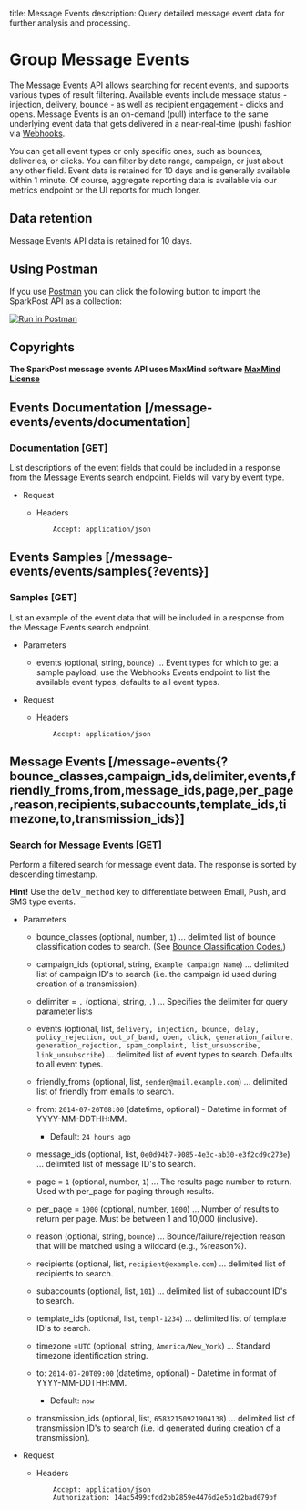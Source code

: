 title: Message Events
description: Query detailed message event data for further analysis and processing.

# Group Message Events
<a name="message-events-api"></a>

The Message Events API allows searching for recent events, and supports various types of result filtering. Available events include message status - injection, delivery, bounce - as well as recipient engagement - clicks and opens. Message Events is an on-demand (pull) interface to the same underlying event data that gets delivered in a near-real-time (push) fashion via [Webhooks](/api/webhooks).

You can get all event types or only specific ones, such as bounces, deliveries, or clicks. You can filter by date range, campaign, or just about any other field. Event data is retained for 10 days and is generally available within 1 minute. Of course, aggregate reporting data is available via our metrics endpoint or the UI reports for much longer.

## Data retention

Message Events API data is retained for 10 days.

## Using Postman

If you use [Postman](https://www.getpostman.com/) you can click the following button to import the SparkPost API as a collection:

[![Run in Postman](https://s3.amazonaws.com/postman-static/run-button.png)](https://www.getpostman.com/run-collection/81ee1dd2790d7952b76a)


## Copyrights
__**The SparkPost message events API uses MaxMind software [MaxMind License](https://www.maxmind.com/download/geoip/database/LICENSE.txt)**__

## Events Documentation [/message-events/events/documentation]

### Documentation [GET]

List descriptions of the event fields that could be included in a response from the Message Events search endpoint. Fields will vary by event type.

+ Request

  + Headers

            Accept: application/json




## Events Samples [/message-events/events/samples{?events}]

### Samples [GET]

List an example of the event data that will be included in a response from the Message Events search endpoint.

+ Parameters
  + events (optional, string, `bounce`) ... Event types for which to get a sample payload, use the Webhooks Events endpoint to list the available event types, defaults to all event types.

+ Request

  + Headers

            Accept: application/json



## Message Events [/message-events{?bounce_classes,campaign_ids,delimiter,events,friendly_froms,from,message_ids,page,per_page,reason,recipients,subaccounts,template_ids,timezone,to,transmission_ids}]

### Search for Message Events [GET]

Perform a filtered search for message event data. The response is sorted by descending timestamp.

<div class="alert alert-info"><strong>Hint!</strong> Use the <tt>delv_method</tt> key to differentiate between Email, Push, and SMS type events.</div>

+ Parameters
    + bounce_classes (optional, number, `1`) ... delimited list of bounce classification codes to search. (See [Bounce Classification Codes.](https://support.sparkpost.com/customer/portal/articles/1929896))
    + campaign_ids (optional, string, `Example Campaign Name`) ... delimited list of campaign ID's to search (i.e. the campaign id used during creation of a transmission).
    + delimiter = `,` (optional, string, `,`) ... Specifies the delimiter for query parameter lists
    + events (optional, list, `delivery, injection, bounce, delay, policy_rejection, out_of_band, open, click, generation_failure, generation_rejection, spam_complaint, list_unsubscribe, link_unsubscribe`) ... delimited list of event types to search. Defaults to all event types.
    + friendly_froms (optional, list, `sender@mail.example.com`) ... delimited list of friendly from emails to search.
    + from: `2014-07-20T08:00` (datetime, optional) - Datetime in format of YYYY-MM-DDTHH:MM.
        + Default: `24 hours ago`
    + message_ids (optional, list, `0e0d94b7-9085-4e3c-ab30-e3f2cd9c273e`) ... delimited list of message ID's to search.
    + page = `1` (optional, number, `1`) ... The results page number to return. Used with per_page for paging through results.
    + per_page = `1000` (optional, number, `1000`) ... Number of results to return per page. Must be between 1 and 10,000 (inclusive).
    + reason (optional, string, `bounce`) ... Bounce/failure/rejection reason that will be matched using a wildcard (e.g., %reason%).
    + recipients (optional, list, `recipient@example.com`) ... delimited list of recipients to search.
    + subaccounts (optional, list, `101`) ... delimited list of subaccount ID's to search.

    + template_ids (optional, list, `templ-1234`) ... delimited list of template ID's to search.
    + timezone =`UTC` (optional, string, `America/New_York`) ... Standard timezone identification string.
    + to: `2014-07-20T09:00` (datetime, optional) - Datetime in format of YYYY-MM-DDTHH:MM.
        + Default: `now`
    + transmission_ids (optional, list, `65832150921904138`) ... delimited list of transmission ID's to search (i.e. id generated during creation of a transmission).

+ Request

  + Headers

            Accept: application/json
            Authorization: 14ac5499cfdd2bb2859e4476d2e5b1d2bad079bf
